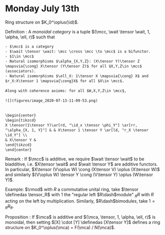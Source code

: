 # Monday July 13th

Ring structure on $K_0^\oplus(\id)$.

Definition
:   A *monoidal category* is a tuple $(\mcc, \wait \tensor \wait, 1, \alpha, \ell, r)$ such that
  
    - $\mcc$ is a category
    - $\wait \tensor \wait: \mcc \cross \mcc \to \mcc$ is a bifunctor.
    - $1\in \mcc$
    - Natural isomorphisms $\alpha_{X,Y,Z}: (X\tensor Y)\tensor Z \mapsvia{\cong} X\tensor (Y\tensor Z)$ for all $X,Y,Z\in \mcc$ (associators).
    - Natural isomorphisms $\ell_X: 1\tensor X \mapsvia{\cong} X$ and $r_X:X\tensor 1 \mapsvia{\cong}X$ for all $X\in \mcc$.
    
    Along with coherence axioms: for all $W,X,Y,Z\in \mcc$,

    ![](figures/image_2020-07-13-11-09-53.png)


    \begin{center}
    \begin{tikzcd}
    X \tensor(1\tensor Y)\ar[rd, "\id_x \tensor \phi_Y"] \ar[rr, "\alpha_{X, 1, Y}"] & & X\tensor 1 \tensor Y \ar[ld, "r_X \tensor \id_Y"] \\
    & X\tensor Y &
    \end{tikzcd}
    \end{center}


Remark
: If $\mcc$ is additive, we require $\wait \tensor \wait$ to be biadditive, i.e. $X\tensor \wait$ and $\wait \tensor Y$ are additive functors.
  In particular, $X\tensor (V\oplus W) \cong (X\tensor V) \oplus (X\tensor W)$ and similarly $(V\oplus W) \tensor Y \cong (V\tensor Y) \oplus (W\tensor Y)$.

Example: $\rmod$ with $R$ a commutative unital ring, take $\tensor \definedas \tensor_R$ with $1$ the "regular left $R\dash$module" ${}_R R$ with $R$ acting on the left by multiplication.
Similarly, $R\dash$bimodules, take $1 = {}_R R_R$.

Proposition
: If $\mca$ is additive and $(\mca, \tensor, 1, \alpha, \ell, r)$ is monoidal, then setting $[X] \cdot [Y] \definedas [X\tensor Y]$ defines a ring structure on $K_0^\oplus(\mca) = F(\mca) / N(\mca)$.


